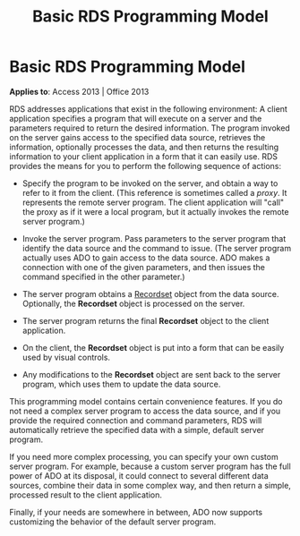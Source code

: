 ﻿---
title: Basic RDS Programming Model
TOCTitle: Basic RDS Programming Model
ms:assetid: a8dd22b0-ac9b-b5c3-4e31-d2990d36230a
ms:mtpsurl: https://msdn.microsoft.com/en-us/library/JJ249781(v=office.15)
ms:contentKeyID: 48546911
ms.date: 09/18/2015
mtps_version: v=office.15
---

# Basic RDS Programming Model


**Applies to**: Access 2013 | Office 2013

RDS addresses applications that exist in the following environment: A client application specifies a program that will execute on a server and the parameters required to return the desired information. The program invoked on the server gains access to the specified data source, retrieves the information, optionally processes the data, and then returns the resulting information to your client application in a form that it can easily use. RDS provides the means for you to perform the following sequence of actions:

  - Specify the program to be invoked on the server, and obtain a way to refer to it from the client. (This reference is sometimes called a *proxy*. It represents the remote server program. The client application will "call" the proxy as if it were a local program, but it actually invokes the remote server program.)

  - Invoke the server program. Pass parameters to the server program that identify the data source and the command to issue. (The server program actually uses ADO to gain access to the data source. ADO makes a connection with one of the given parameters, and then issues the command specified in the other parameter.)

  - The server program obtains a [Recordset](recordset-object-ado.md) object from the data source. Optionally, the **Recordset** object is processed on the server.

  - The server program returns the final **Recordset** object to the client application.

  - On the client, the **Recordset** object is put into a form that can be easily used by visual controls.

  - Any modifications to the **Recordset** object are sent back to the server program, which uses them to update the data source.

This programming model contains certain convenience features. If you do not need a complex server program to access the data source, and if you provide the required connection and command parameters, RDS will automatically retrieve the specified data with a simple, default server program.

If you need more complex processing, you can specify your own custom server program. For example, because a custom server program has the full power of ADO at its disposal, it could connect to several different data sources, combine their data in some complex way, and then return a simple, processed result to the client application.

Finally, if your needs are somewhere in between, ADO now supports customizing the behavior of the default server program.

